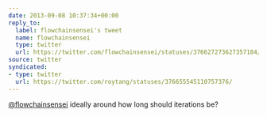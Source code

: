 ```yaml
---
date: 2013-09-08 10:37:34+00:00
reply_to:
  label: flowchainsensei's tweet
  name: flowchainsensei
  type: twitter
  url: https://twitter.com/flowchainsensei/statuses/376627273627357184/
source: twitter
syndicated:
- type: twitter
  url: https://twitter.com/roytang/statuses/376655545110757376/
---
```


[@flowchainsensei](https://twitter.com/flowchainsensei/) ideally around how long should iterations be?